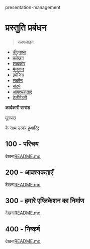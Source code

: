 presentation-management

# प्रस्तुति प्रबंधन

> स्लगलाइन

-   [डीएनएस](./DNS.md)
-   [प्रलेखन](./DOCUMENTATION.md)
-   [शब्दकोष](./GLOSSARY.md)
-   [मेजबान](./HOSTS.md)
-   [इमेजिस](./IMAGES.md)
-   [सबमैन](./PODMAN.md)
-   [संदर्भ](./REFERENCES.md)
-   [आवश्यकताएं](./REQUIREMENTS.md)
-   [टेलीमेटरी](./TELEMETRY.md)

**कार्यकारी सारांश**

मूलपाठ

के साथ उत्पन्न हुआ[रिट्र](https://app.rytr.me)

## 100 - परिचय

देखना[README.md](./100/README.md)

## 200 - आवश्यकताएँ

देखना[README.md](./200/README.md)

## 300 - हमारे एप्लिकेशन का निर्माण

देखना[README.md](./300/README.md)

## 400 - निष्कर्ष

देखना[README.md](./400/README.md)
